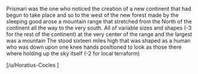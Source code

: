 Prismari was the one who noticed the creation of a new continent that had begun to take place and so to the west of the new forest made by the sleeping good arose a mountain range that stretched from the North of the continent all the way to the very south. All of variable sizes and shapes (-3 for the rest of the continent)
 at the very center of the range and the largest was a  mountain 
The stood sixteen miles high that was shaped as a human who was down upon one knee hands positioned to look as those there where holding up the sky itself (-2 for local terraform) 

[/u/Horatius-Cocles ]